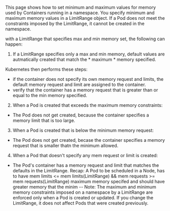 This page shows how to set minimum and maximum values for memory used by Containers running in a namespace.
 You specify minimum and maximum memory values in a LimitRange object. If a Pod does not meet the constraints
 imposed by the LimitRange, it cannot be created in the namespace.

with a LimitRange that specifies max and min memory set, the following can
happen:

1. If a LimitRange specifies only a max and min memory, default values are
autmatically created that match the * maximum * memory specified.

Kubernetes then performs these steps:

 * if the container does not specify its own memory request and limits, the default
memory request and limit are assigned to the container.
 * verify that the container has a memory request that is greater than or equal to
  the min memory specified. 

2. When a Pod is created that exceeds the maximum memory constraints:

 * The Pod does not get created, because the container specifies a memory limit that
  is too large.

3. When a Pod is created that is below the minimum memory request:

 * The Pod does not get created, becase the container specifies a memory request that
  is smaller thatn the minimum allowed.

4. When a Pod that doesn't specify any mem request or limit is created:

 * The Pod's container has a memory request and limit that matches the defaults in
   the LimitRange. 
Recap: A Pod to be scheduled in a Node, has to have mem limits <= mem
limits(LimitRange) && mem requests >= mem requests(LimitRange)
maximum memory specifed and should have greater memory that the minim 
--
Note: The maximum and minimum memory constraints imposed on a namespace by a
LimitRange are enforced only when a Pod is created or updated. If you change the
LimitRange, it does not affect Pods that were created previously.



